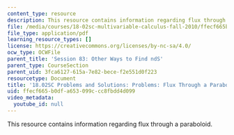 ```yaml
---
content_type: resource
description: This resource contains information regarding flux through a paraboloid.
file: /media/courses/18-02sc-multivariable-calculus-fall-2010/ffecf665b0dfa653099ccc8fbdd4d099_MIT18_02SC_pb_83_comb.pdf
file_type: application/pdf
learning_resource_types: []
license: https://creativecommons.org/licenses/by-nc-sa/4.0/
ocw_type: OCWFile
parent_title: 'Session 83: Other Ways to Find ndS'
parent_type: CourseSection
parent_uid: 3fca6127-615a-7e82-bece-f2e551d0f223
resourcetype: Document
title: '18.02SC Problems and Solutions: Problems: Flux Through a Paraboloid'
uid: ffecf665-b0df-a653-099c-cc8fbdd4d099
video_metadata:
  youtube_id: null
---
```

This resource contains information regarding flux through a paraboloid.